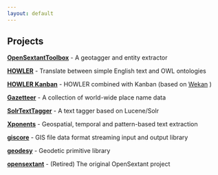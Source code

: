 ```yaml
---
layout: default
---
```



## Projects
  
**[OpenSextantToolbox](https://github.com/OpenSextant/OpenSextantToolbox)** - A geotagger and entity extractor

**[HOWLER](https://opensextant.github.io/OpenSextant-HOWLER/)** - Translate between simple English text and OWL ontologies

**[HOWLER Kanban](https://github.com/OpenSextant/HOWLER-Kanban)** - HOWLER combined with Kanban (based on [Wekan](https://github.com/wekan/wekan) )

**[Gazetteer](http://opensextant.github.io/Gazetteer/)** - A collection of world-wide place name data

**[SolrTextTagger](https://github.com/OpenSextant/SolrTextTagger)** - A text tagger based on Lucene/Solr

**[Xponents](https://github.com/OpenSextant/Xponents)** - Geospatial, temporal and pattern-based text extraction

**[giscore](https://github.com/OpenSextant/giscore)** - GIS file data format streaming input and output library

**[geodesy](https://github.com/OpenSextant/geodesy)** - Geodetic primitive library

**[opensextant](https://github.com/OpenSextant/opensextant)** - (Retired) The original OpenSextant project
